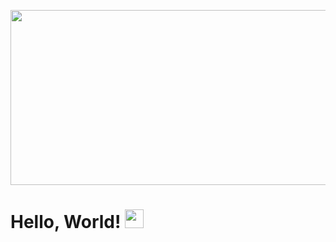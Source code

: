 <p align="center">
  <img src="https://github.com/sjc7375/sjc7375/blob/main/assets/readme_header.png" width=1280 height=280 />
</p>

# Hello, World! <img src="https://raw.githubusercontent.com/MartinHeinz/MartinHeinz/master/wave.gif" width="30px">
